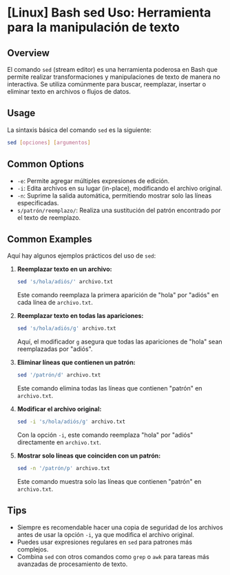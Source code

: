 # [Linux] Bash sed Uso: Herramienta para la manipulación de texto

## Overview
El comando `sed` (stream editor) es una herramienta poderosa en Bash que permite realizar transformaciones y manipulaciones de texto de manera no interactiva. Se utiliza comúnmente para buscar, reemplazar, insertar o eliminar texto en archivos o flujos de datos.

## Usage
La sintaxis básica del comando `sed` es la siguiente:

```bash
sed [opciones] [argumentos]
```

## Common Options
- `-e`: Permite agregar múltiples expresiones de edición.
- `-i`: Edita archivos en su lugar (in-place), modificando el archivo original.
- `-n`: Suprime la salida automática, permitiendo mostrar solo las líneas especificadas.
- `s/patrón/reemplazo/`: Realiza una sustitución del patrón encontrado por el texto de reemplazo.

## Common Examples
Aquí hay algunos ejemplos prácticos del uso de `sed`:

1. **Reemplazar texto en un archivo:**
   ```bash
   sed 's/hola/adiós/' archivo.txt
   ```
   Este comando reemplaza la primera aparición de "hola" por "adiós" en cada línea de `archivo.txt`.

2. **Reemplazar texto en todas las apariciones:**
   ```bash
   sed 's/hola/adiós/g' archivo.txt
   ```
   Aquí, el modificador `g` asegura que todas las apariciones de "hola" sean reemplazadas por "adiós".

3. **Eliminar líneas que contienen un patrón:**
   ```bash
   sed '/patrón/d' archivo.txt
   ```
   Este comando elimina todas las líneas que contienen "patrón" en `archivo.txt`.

4. **Modificar el archivo original:**
   ```bash
   sed -i 's/hola/adiós/g' archivo.txt
   ```
   Con la opción `-i`, este comando reemplaza "hola" por "adiós" directamente en `archivo.txt`.

5. **Mostrar solo líneas que coinciden con un patrón:**
   ```bash
   sed -n '/patrón/p' archivo.txt
   ```
   Este comando muestra solo las líneas que contienen "patrón" en `archivo.txt`.

## Tips
- Siempre es recomendable hacer una copia de seguridad de los archivos antes de usar la opción `-i`, ya que modifica el archivo original.
- Puedes usar expresiones regulares en `sed` para patrones más complejos.
- Combina `sed` con otros comandos como `grep` o `awk` para tareas más avanzadas de procesamiento de texto.